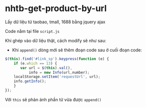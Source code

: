 # nhtb-get-product-by-url

Lấy dữ liệu từ taobao, tmall, 1688 bằng jquery ajax

Code nằm tại file `script.js`

Khi ghép vào dữ liệu thật, cách modify sẽ như sau:
* Khi `append()` dòng mới sẽ thêm đoạn code sau ở cuối đoạn code:
```javascript
$(this).find('#link_sp').keypress(function (e) {
    if (e.which == 13) {
       var url = $(this).val(),
           info = new Info(url,number);
    localStorage.setItem('requestUrl', url);
    info.getInfo();
    }
});
```

Với `this` sẽ phản ánh phần tử vừa được `append()`
